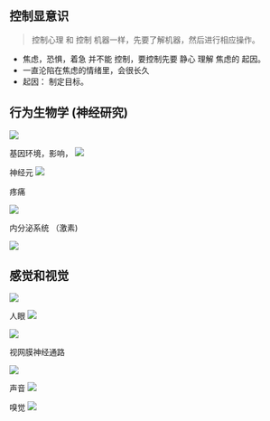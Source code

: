 
## 控制显意识
> 控制心理  和 控制 机器一样，先要了解机器，然后进行相应操作。

- 焦虑，恐惧，着急 并不能 控制，要控制先要 静心 理解 焦虑的 起因。
- 一直沦陷在焦虑的情绪里，会很长久
- 起因： 制定目标。

## 行为生物学 (神经研究)

![](images/2022-11-20-08-39-17.png)

基因环境，影响，
![](images/2022-11-20-08-40-16.png)

神经元
![](images/2022-11-20-08-40-47.png)

疼痛

![](images/2022-11-20-08-48-37.png)


内分泌系统 （激素)

![](images/2022-11-20-09-03-50.png)


## 感觉和视觉

![](images/2022-11-20-09-05-47.png)

人眼
![](images/2022-11-20-09-06-08.png)

![](images/2022-11-20-09-07-10.png)

视网膜神经通路

![](images/2022-11-20-11-03-49.png)


声音
![](images/2022-11-20-18-52-20.png)

嗅觉
![](images/2022-11-20-18-52-52.png)
